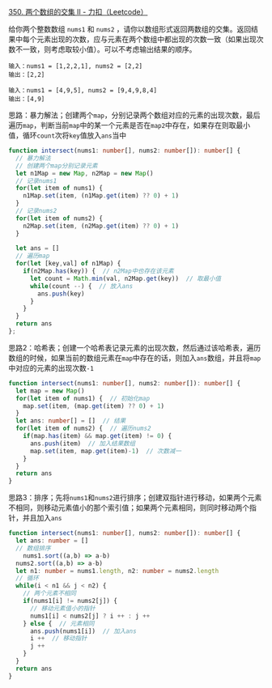 [350. 两个数组的交集 II - 力扣（Leetcode）](https://leetcode.cn/problems/intersection-of-two-arrays-ii/description/)

给你两个整数数组 `nums1` 和 `nums2` ，请你以数组形式返回两数组的交集。返回结果中每个元素出现的次数，应与元素在两个数组中都出现的次数一致（如果出现次数不一致，则考虑取较小值）。可以不考虑输出结果的顺序。

```
输入：nums1 = [1,2,2,1], nums2 = [2,2]
输出：[2,2]

输入：nums1 = [4,9,5], nums2 = [9,4,9,8,4]
输出：[4,9]
```

思路：暴力解法；创建两个`map`，分别记录两个数组对应的元素的出现次数，最后遍历`map`，判断当前`map`中的某一个元素是否在`map2`中存在，如果存在则取最小值，循环`count`次将`key`值放入`ans`当中

```typescript
function intersect(nums1: number[], nums2: number[]): number[] {
  // 暴力解法
  // 创建两个map分别记录元素
  let n1Map = new Map, n2Map = new Map()
  // 记录nums1
  for(let item of nums1) {
    n1Map.set(item, (n1Map.get(item) ?? 0) + 1)
  }
  // 记录nums2         
  for(let item of nums2) {
    n2Map.set(item, (n2Map.get(item) ?? 0) + 1)
  }
              
  let ans = []
  // 遍历map
  for(let [key,val] of n1Map) {
    if(n2Map.has(key)) {  // n2Map中也存在该元素
      let count = Math.min(val, n2Map.get(key))  // 取最小值
      while(count --) {  // 放入ans
        ans.push(key)
      }
    }
  }
  return ans
};
```

思路2：哈希表；创建一个哈希表记录元素的出现次数，然后通过该哈希表，遍历数组的时候，如果当前的数组元素在`map`中存在的话，则加入`ans`数组，并且将`map`中对应的元素的出现次数`-1`

```typescript
function intersect(nums1: number[], nums2: number[]): number[] {
  let map = new Map()
  for(let item of nums1) {  // 初始化map
    map.set(item, (map.get(item) ?? 0) + 1)
  }
  let ans: number[] = []  // 结果
  for(let item of nums2) {  // 遍历nums2
    if(map.has(item) && map.get(item) != 0) {
      ans.push(item)  // 加入结果数组
      map.set(item, map.get(item)-1)  // 次数减一
    }
  }
  return ans
}
```

思路3：排序；先将`nums1`和`nums2`进行排序；创建双指针进行移动，如果两个元素不相同，则移动元素值小的那个索引值；如果两个元素相同，则同时移动两个指针，并且加入`ans`

```typescript
function intersect(nums1: number[], nums2: number[]): number[] {
  let ans: number = []
  // 数组排序
 	nums1.sort((a,b) => a-b)
  nums2.sort((a,b) => a-b)
  let n1: number = nums1.length, n2: number = nums2.length
  // 循环
  while(i < n1 && j < n2) {
    // 两个元素不相同
    if(nums1[i] != nums2[j]) {
      // 移动元素值小的指针
      nums1[i] < nums2[j] ? i ++ : j ++
    } else {  // 元素相同
      ans.push(nums1[i])  // 加入ans
      i ++  // 移动指针
      j ++
    }
  }
  return ans
}
```


